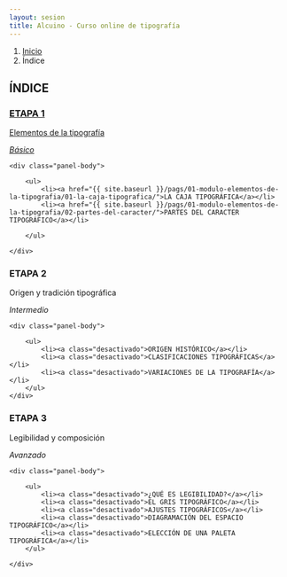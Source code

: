 ```yaml
---
layout: sesion
title: Alcuino - Curso online de tipografía
---
```


<ol class="breadcrumb">
	<li><a href="{{ site.baseurl }}/">Inicio</a></li>
	<li class="active">Índice</li>
</ol>

<h2>ÍNDICE</h2>

<div class="panel panel-primary panel-sesion">
	<a href="{{ site.baseurl }}/pags/01-modulo-elementos-de-la-tipografia/01-la-caja-tipografica/">
		<div class="panel-heading">
			<h3 class="panel-title">ETAPA 1</h3>
			<p>Elementos de la tipografía</p>
			<i class="font-back">Básico</i>
		</div>
	</a>

	<div class="panel-body">

		<ul>
			<li><a href="{{ site.baseurl }}/pags/01-modulo-elementos-de-la-tipografia/01-la-caja-tipografica/">LA CAJA TIPOGRÁFICA</a></li>
			<li><a href="{{ site.baseurl }}/pags/01-modulo-elementos-de-la-tipografia/02-partes-del-caracter/">PARTES DEL CARACTER TIPOGRÁFICO</a></li>
			
		</ul>

	</div>
</div>

<div class="panel panel-default panel-sesion">
	<div class="panel-heading">
		<h3 class="panel-title">ETAPA 2</h3> <p>Origen y tradición tipográfica</p>
		<i class="font-back">Intermedio</i>
	</div>

	<div class="panel-body">

		<ul>
			<li><a class="desactivado">ORIGEN HISTÓRICO</a></li>
			<li><a class="desactivado">CLASIFICACIONES TIPOGRÁFICAS</a></li>
			<li><a class="desactivado">VARIACIONES DE LA TIPOGRAFÍA</a></li>
		</ul>
	</div>
</div>

<div class="panel panel-default panel-sesion">
	<div class="panel-heading">
		<h3 class="panel-title">ETAPA 3</h3><p>Legibilidad y composición</p>
		<i class="font-back">Avanzado</i>
	</div>

	<div class="panel-body">

		<ul>
			<li><a class="desactivado">¿QUÉ ES LEGIBILIDAD?</a></li>
			<li><a class="desactivado">EL GRIS TIPOGRÁFICO</a></li>
			<li><a class="desactivado">AJUSTES TIPOGRÁFICOS</a></li>
			<li><a class="desactivado">DIAGRAMACIÓN DEL ESPACIO TIPOGRÁFICO</a></li>
			<li><a class="desactivado">ELECCIÓN DE UNA PALETA TIPOGRÁFICA</a></li>
		</ul>

	</div>
</div>
